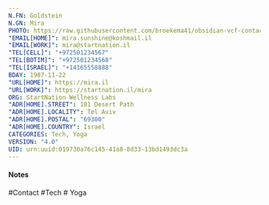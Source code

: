 ```yaml
---
N.FN: Goldstein
N.GN: Mira
PHOTO: https://raw.githubusercontent.com/broekema41/obsidian-vcf-contacts/refs/heads/master/assets/demo-data/avatars/avatar5.jpg
"EMAIL[HOME]": mira.sunshine@koshmail.il
"EMAIL[WORK]": mira@startnation.il
"TEL[CELL]": "+972501234567"
"TEL[BOTIM]": "+972501234568"
"TEL[ISRAEL]": "+14165558888"
BDAY: 1987-11-22
"URL[HOME]": https://mira.il
"URL[WORK]": https://startnation.il/mira
ORG: StartNation Wellness Labs
"ADR[HOME].STREET": 101 Desert Path
"ADR[HOME].LOCALITY": Tel Aviv
"ADR[HOME].POSTAL": "69300"
"ADR[HOME].COUNTRY": Israel
CATEGORIES: Tech, Yoga
VERSION: "4.0"
UID: urn:uuid:019730a76c145-41a8-8d33-13bd1493dc3a
---
```

#### Notes



#Contact #Tech # Yoga

